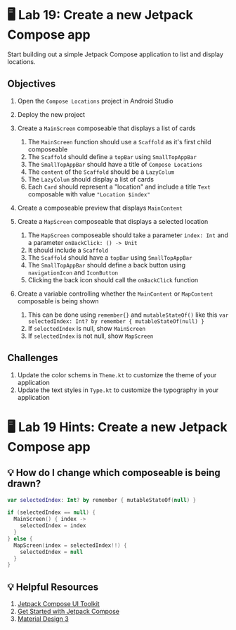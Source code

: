 # 🖥 Lab 19: Create a new Jetpack Compose app
Start building out a simple Jetpack Compose application to list and display locations.

## Objectives

1. Open the `Compose Locations` project in Android Studio

2. Deploy the new project

3. Create a `MainScreen` composeable that displays a list of cards
    1. The `MainScreen` function should use a `Scaffold` as it's first child composeable
    2. The `Scaffold` should define a `topBar` using `SmallTopAppBar`
    3. The `SmallTopAppBar` should have a title of `Compose Locations`
    4. The `content` of the `Scaffold` should be a `LazyColum`
    5. The `LazyColum` should display a list of cards
    6. Each `Card` should represent a "location" and include a title `Text` composable with value `"Location $index"`

4. Create a composeable preview that displays `MainContent`

5. Create a `MapScreen` composeable that displays a selected location
    1. The `MapScreen` composeable should take a parameter `index: Int` and a parameter `onBackClick: () -> Unit`
    2. It should include a `Scaffold`
    3. The `Scaffold` should have a `topBar` using `SmallTopAppBar`
    4. The `SmallTopAppBar` should define a back button using `navigationIcon` and `IconButton`
    5. Clicking the back icon should call the `onBackClick` function

6. Create a variable controlling whether the `MainContent` or `MapContent` composable is being shown
    1. This can be done using `remember{}` and `mutableStateOf()` like this `var selectedIndex: Int? by remember { mutableStateOf(null) }`
    2. If `selectedIndex` is null, show `MainScreen`
    3. If `selectedIndex` is not null, show `MapScreen`


## Challenges

1. Update the color schems in `Theme.kt` to customize the theme of your application
2. Update the text styles in `Type.kt` to customize the typography in your application

# 🖥 Lab 19 Hints: Create a new Jetpack Compose app

## 💡 How do I change which composeable is being drawn?
```kotlin
var selectedIndex: Int? by remember { mutableStateOf(null) }

if (selectedIndex == null) {
  MainScreen() { index ->
    selectedIndex = index
  }
} else {
  MapScreen(index = selectedIndex!!) {
    selectedIndex = null
  }
}
```

## 💡 Helpful Resources
1. [Jetpack Compose UI Toolkit](https://developer.android.com/jetpack/compose)
2. [Get Started with Jetpack Compose](https://developer.android.com/jetpack/getting-started)
3. [Material Design 3](https://m3.material.io/)
